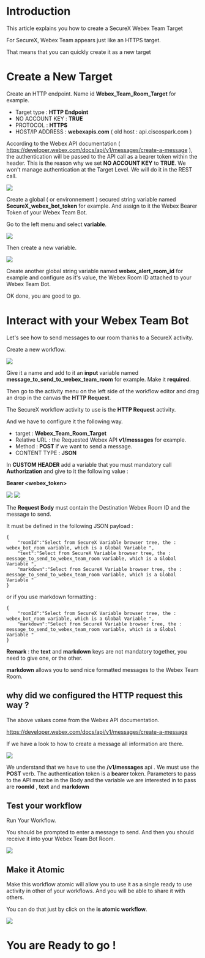 # Introduction

This article explains you how to create a SecureX Webex Team Target

For SecureX, Webex Team appears just like an HTTPS target.

That means that you can quickly create it as a new target

# Create a New Target

Create an HTTP endpoint. Name id **Webex_Team_Room_Target** for example.

- Target type : **HTTP Endpoint**
- NO ACCOUNT KEY : **TRUE**
- PROTOCOL : **HTTPS**
- HOST/IP ADDRESS : **webexapis.com** ( old host : api.ciscospark.com )

According to the Webex API documentation ( https://developer.webex.com/docs/api/v1/messages/create-a-message ), the authentication will be passed to the API call as a bearer token within the header. This is the reason why we set **NO ACCOUNT KEY** to **TRUE**. We won't manage authentication at the Target Level. We will do it in the REST call.

![](img/webex_team_target-1.png)

Create a global ( or environnement ) secured string variable named **SecureX_webex_bot_token** for example. And assign to it the Webex Bearer Token of your Webex Team Bot.

Go to the left menu and select **variable**.

![](img/1.png)

Then create a new variable.

![](img/2.png)

Create another global string variable named **webex_alert_room_id** for example and configure as it's value, the Webex Room ID attached to your Webex Team Bot.

OK done, you are good to go.

# Interact with your Webex Team Bot

Let's see how to send messages to our room thanks to a SecureX activity.

Create a new workflow.

![](img/3.png)


Give it a name and add to it an **input** variable named **message_to_send_to_webex_team_room** for example. Make it **required**.

Then go to the activity menu on the left side of the workflow editor and drag an drop in the canvas the **HTTP Request**.

The SecureX workflow activity to use is the **HTTP Request** activity.

And we have to configure it the following way.

- target : **Webex_Team_Room_Target**
- Relative URL : the Requested Webex API **v1/messages** for example.
- Method : **POST** if we want to send a message.
- CONTENT TYPE : **JSON**

In **CUSTOM HEADER** add a variable that you must mandatory call **Authorization** and give to it the following value :

**Bearer <webex_token>**


![](img/webex_team_target-2.png)
![](img/webex_team_target-3.png)

The **Request Body** must contain the Destination Webex Room ID and the message to send.

It must be defined in the following JSON payload :

```
{
    "roomId":"Select from SecureX Variable browser tree, the : webex_bot_room variable, which is a Global Variable ",
    "text":"Select from SecureX Variable browser tree, the : message_to_send_to_webex_team_room variable, which is a Global Variable ",
    "markdown":"Select from SecureX Variable browser tree, the : message_to_send_to_webex_team_room variable, which is a Global Variable "    
}
```

or if you use markdown formatting :

```
{
    "roomId":"Select from SecureX Variable browser tree, the : webex_bot_room variable, which is a Global Variable ",
    "markdown":"Select from SecureX Variable browser tree, the : message_to_send_to_webex_team_room variable, which is a Global Variable "    
}
```

**Remark** : the **text** and **markdown** keys are not mandatory together, you need to give one, or the other.

**markdown** allows you to send nice formatted messages to the Webex Team Room.

## why did we configured the HTTP request this way ?

The above values come from the Webex API documentation.

https://developer.webex.com/docs/api/v1/messages/create-a-message

If we have a look to how to create a message all information are there.

![](img/4.png)

We understand that we have to use the **/v1/messages** api . We must use the **POST** verb. The authentication token is a **bearer** token. Parameters to pass to the API must be in the Body and the variable we are interested in to pass are **roomId** , **text** and **markdown**

## Test your workflow

Run Your Workflow.

You should be prompted to enter a message to send.  And then you should receive it into your Webex Team Bot Room.

![](img/webex_team_target-4.png)

## Make it Atomic

Make this workflow atomic will allow you to use it as a single ready to use activity in other of your workflows.  And you will be able to share it with others.

You can do that just by click on the **is atomic workflow**.

![](img/webex_team_target-5.png)

# You are Ready to go !

